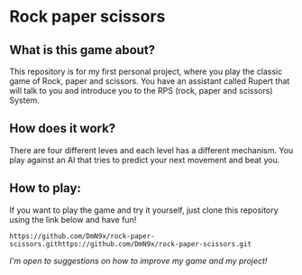 # Rock paper scissors

## What is this game about?
This repository is for my first personal project, where you play the classic game of Rock, paper and scissors.
You have an assistant called Rupert that will talk to you and introduce you to the RPS (rock, paper and scissors) System.

## How does it work?
There are four different leves and each level has a different mechanism. You play against an AI that tries to predict your next movement and beat you.

## How to play:
If you want to play the game and try it yourself, just clone this repository using the link below and have fun!
```
https://github.com/DmN9x/rock-paper-scissors.githttps://github.com/DmN9x/rock-paper-scissors.git
```


_I'm open to suggestions on how to improve my game and my project!_